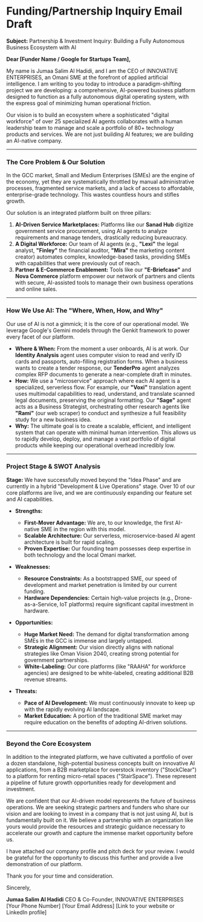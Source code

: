 # Funding/Partnership Inquiry Email Draft

**Subject:** Partnership & Investment Inquiry: Building a Fully Autonomous Business Ecosystem with AI

**Dear [Funder Name / Google for Startups Team],**

My name is Jumaa Salim Al Hadidi, and I am the CEO of INNOVATIVE ENTERPRISES, an Omani SME at the forefront of applied artificial intelligence. I am writing to you today to introduce a paradigm-shifting project we are developing: a comprehensive, AI-powered business platform designed to function as a fully autonomous digital operating system, with the express goal of minimizing human operational friction.

Our vision is to build an ecosystem where a sophisticated "digital workforce" of over 25 specialized AI agents collaborates with a human leadership team to manage and scale a portfolio of 80+ technology products and services. We are not just building AI features; we are building an AI-native company.

---

### The Core Problem & Our Solution

In the GCC market, Small and Medium Enterprises (SMEs) are the engine of the economy, yet they are systematically throttled by manual administrative processes, fragmented service markets, and a lack of access to affordable, enterprise-grade technology. This wastes countless hours and stifles growth.

Our solution is an integrated platform built on three pillars:
1.  **AI-Driven Service Marketplaces:** Platforms like our **Sanad Hub** digitize government service procurement, using AI agents to analyze requirements and manage tenders, drastically reducing bureaucracy.
2.  **A Digital Workforce:** Our team of AI agents (e.g., **"Lexi"** the legal analyst, **"Finley"** the financial auditor, **"Mira"** the marketing content creator) automates complex, knowledge-based tasks, providing SMEs with capabilities that were previously out of reach.
3.  **Partner & E-Commerce Enablement:** Tools like our **"E-Briefcase"** and **Nova Commerce** platform empower our network of partners and clients with secure, AI-assisted tools to manage their own business operations and online sales.

---

### How We Use AI: The "Where, When, How, and Why"

Our use of AI is not a gimmick; it is the core of our operational model. We leverage Google's Gemini models through the Genkit framework to power every facet of our platform.

-   **Where & When:** From the moment a user onboards, AI is at work. Our **Identity Analysis** agent uses computer vision to read and verify ID cards and passports, auto-filling registration forms. When a business wants to create a tender response, our **TenderPro** agent analyzes complex RFP documents to generate a near-complete draft in minutes.
-   **How:** We use a "microservice" approach where each AI agent is a specialized, serverless flow. For example, our **"Voxi"** translation agent uses multimodal capabilities to read, understand, and translate scanned legal documents, preserving the original formatting. Our **"Sage"** agent acts as a Business Strategist, orchestrating other research agents like **"Rami"** (our web scraper) to conduct and synthesize a full feasibility study for a new business idea.
-   **Why:** The ultimate goal is to create a scalable, efficient, and intelligent system that can operate with minimal human intervention. This allows us to rapidly develop, deploy, and manage a vast portfolio of digital products while keeping our operational overhead incredibly low.

---

### Project Stage & SWOT Analysis

**Stage:** We have successfully moved beyond the "Idea Phase" and are currently in a hybrid "Development & Live Operations" stage. Over 10 of our core platforms are live, and we are continuously expanding our feature set and AI capabilities.

-   **Strengths:**
    -   **First-Mover Advantage:** We are, to our knowledge, the first AI-native SME in the region with this model.
    -   **Scalable Architecture:** Our serverless, microservice-based AI agent architecture is built for rapid scaling.
    -   **Proven Expertise:** Our founding team possesses deep expertise in both technology and the local Omani market.

-   **Weaknesses:**
    -   **Resource Constraints:** As a bootstrapped SME, our speed of development and market penetration is limited by our current funding.
    -   **Hardware Dependencies:** Certain high-value projects (e.g., Drone-as-a-Service, IoT platforms) require significant capital investment in hardware.

-   **Opportunities:**
    -   **Huge Market Need:** The demand for digital transformation among SMEs in the GCC is immense and largely untapped.
    -   **Strategic Alignment:** Our vision directly aligns with national strategies like Oman Vision 2040, creating strong potential for government partnerships.
    -   **White-Labeling:** Our core platforms (like "RAAHA" for workforce agencies) are designed to be white-labeled, creating additional B2B revenue streams.

-   **Threats:**
    -   **Pace of AI Development:** We must continuously innovate to keep up with the rapidly evolving AI landscape.
    -   **Market Education:** A portion of the traditional SME market may require education on the benefits of adopting AI-driven solutions.

---

### Beyond the Core Ecosystem

In addition to the integrated platform, we have cultivated a portfolio of over a dozen standalone, high-potential business concepts built on innovative AI applications, from a B2B marketplace for overstock inventory ("StockClear") to a platform for renting micro-retail spaces ("StairSpace"). These represent a pipeline of future growth opportunities ready for development and investment.

We are confident that our AI-driven model represents the future of business operations. We are seeking strategic partners and funders who share our vision and are looking to invest in a company that is not just using AI, but is fundamentally built on it. We believe a partnership with an organization like yours would provide the resources and strategic guidance necessary to accelerate our growth and capture the immense market opportunity before us.

I have attached our company profile and pitch deck for your review. I would be grateful for the opportunity to discuss this further and provide a live demonstration of our platform.

Thank you for your time and consideration.

Sincerely,

**Jumaa Salim Al Hadidi**
CEO & Co-Founder, INNOVATIVE ENTERPRISES
[Your Phone Number]
[Your Email Address]
[Link to your website or LinkedIn profile]
